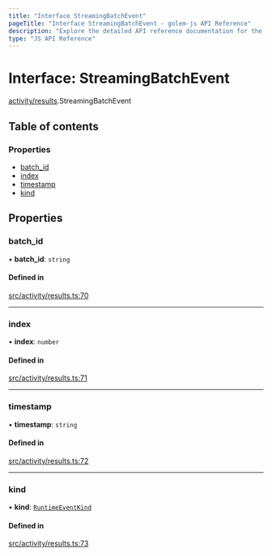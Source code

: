```yaml
---
title: "Interface StreamingBatchEvent"
pageTitle: "Interface StreamingBatchEvent - golem-js API Reference"
description: "Explore the detailed API reference documentation for the Interface StreamingBatchEvent within the golem-js SDK for the Golem Network."
type: "JS API Reference"
---
```

# Interface: StreamingBatchEvent

[activity/results](../modules/activity_results).StreamingBatchEvent

## Table of contents

### Properties

- [batch\_id](activity_results.StreamingBatchEvent#batch_id)
- [index](activity_results.StreamingBatchEvent#index)
- [timestamp](activity_results.StreamingBatchEvent#timestamp)
- [kind](activity_results.StreamingBatchEvent#kind)

## Properties

### batch\_id

• **batch\_id**: `string`

#### Defined in

[src/activity/results.ts:70](https://github.com/golemfactory/golem-js/blob/9137662/src/activity/results.ts#L70)

___

### index

• **index**: `number`

#### Defined in

[src/activity/results.ts:71](https://github.com/golemfactory/golem-js/blob/9137662/src/activity/results.ts#L71)

___

### timestamp

• **timestamp**: `string`

#### Defined in

[src/activity/results.ts:72](https://github.com/golemfactory/golem-js/blob/9137662/src/activity/results.ts#L72)

___

### kind

• **kind**: [`RuntimeEventKind`](activity_results.RuntimeEventKind)

#### Defined in

[src/activity/results.ts:73](https://github.com/golemfactory/golem-js/blob/9137662/src/activity/results.ts#L73)
